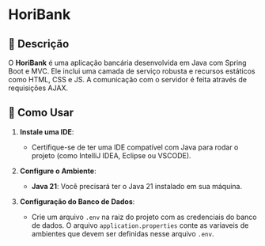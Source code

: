 # HoriBank  

## 🌟 Descrição
O **HoriBank** é uma aplicação bancária desenvolvida em Java com Spring Boot e MVC. Ele inclui uma camada de serviço robusta e recursos estáticos como HTML, CSS e JS. A comunicação com o servidor é feita através de requisições AJAX.

## 🚀 Como Usar
1. **Instale uma IDE**:
   - Certifique-se de ter uma IDE compatível com Java para rodar o projeto (como IntelliJ IDEA, Eclipse ou VSCODE).

2. **Configure o Ambiente**:
   - **Java 21**: Você precisará ter o Java 21 instalado em sua máquina.

3. **Configuração do Banco de Dados**:
   - Crie um arquivo `.env` na raiz do projeto com as credenciais do banco de dados. O arquivo `application.properties` conte as variaveis de ambientes que devem ser definidas nesse arquivo `.env`.




